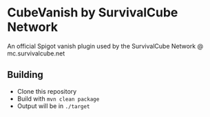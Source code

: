 # CubeVanish by SurvivalCube Network
An official Spigot vanish plugin used by the SurvivalCube Network @ mc.survivalcube.net

## Building
- Clone this repository
- Build with `mvn clean package`
- Output will be in `./target`
